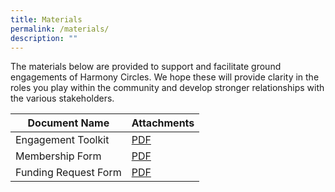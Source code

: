 ```yaml
---
title: Materials
permalink: /materials/
description: ""
---
```

The materials below are provided to support and facilitate ground engagements of Harmony Circles. We hope these will provide clarity in the roles you play within the community and develop stronger relationships with the various stakeholders.

| Document Name | Attachments |
| -------- | -------- |
| Engagement Toolkit | [PDF](/files/engagement%20toolkit_digital.pdf) |
| Membership Form | [PDF](/files/harmony%20circle%20membership%20registration%20form.pdf) |
| Funding Request Form | [PDF](/files/harmony%20circle%20funding%20request.pdf) |

